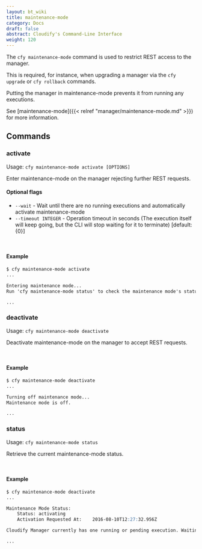 ```yaml
---
layout: bt_wiki
title: maintenance-mode
category: Docs
draft: false
abstract: Cloudify's Command-Line Interface
weight: 120
---
```


The `cfy maintenance-mode` command is used to restrict REST access to the manager.

This is required, for instance, when upgrading a manager via the `cfy upgrade` or `cfy rollback` commands.

Putting the manager in maintenance-mode prevents it from running any executions.

See [maintenance-mode]({{< relref "manager/maintenance-mode.md" >}}) for more information.


## Commands

### activate

Usage: `cfy maintenance-mode activate [OPTIONS]`

Enter maintenance-mode on the manager rejecting further REST requests.

#### Optional flags

* `--wait` - 			Wait until there are no running executions and
                     	automatically activate maintenance-mode
* `--timeout INTEGER` - Operation timeout in seconds (The execution itself will
                     	keep going, but the CLI will stop waiting for it to
                     	terminate) [default: {0}]

&nbsp;
#### Example

```markdown
$ cfy maintenance-mode activate
...

Entering maintenance mode...
Run 'cfy maintenance-mode status' to check the maintenance mode's status.

...
```


### deactivate

Usage: `cfy maintenance-mode deactivate` 

Deactivate maintenance-mode on the manager to accept REST requests.

&nbsp;
#### Example

```markdown
$ cfy maintenance-mode deactivate
...

Turning off maintenance mode...
Maintenance mode is off.

...
```


### status

Usage: `cfy maintenance-mode status`

Retrieve the current maintenance-mode status.

&nbsp;
#### Example

```markdown
$ cfy maintenance-mode deactivate
...

Maintenance Mode Status:
	Status:	activating
	Activation Requested At:	2016-08-10T12:27:32.956Z

Cloudify Manager currently has one running or pending execution. Waiting for it to finish before entering maintenance mode.

...
```